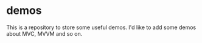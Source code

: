 # demos

This is a repository to store some useful demos.
I'd like to add some demos about MVC, MVVM and so on.

